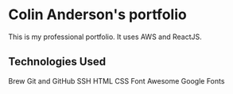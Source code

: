 # Colin Anderson's portfolio

This is my professional portfolio. It uses AWS and ReactJS.

## Technologies Used

Brew
Git and GitHub
SSH
HTML
CSS
Font Awesome
Google Fonts
